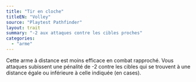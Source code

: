 ```yaml
---
title: "Tir en cloche"
titleEN: "Volley"
source: "Playtest Pathfinder"
layout: trait
summary: "-2 aux attaques contre les cibles proches"
categories:
  - "arme"
---
```


Cette arme à distance est moins efficace en combat rapproché. Vous attaques subissent une pénalité de -2 contre les cibles qui se trouvent à une distance égale ou inférieure à celle indiquée (en cases).
